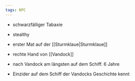 ```yaml
---
tags: NPC
---
```


- schwarzfälliger Tabaxie
- stealthy

- erster Mat auf der [[Sturmklaue|Sturmklaue]]
- rechte Hand von [[Vandock]]
- nach Vandock am längsten auf dem Schiff. 6 Jahre
- Einzider auf dem Schiff der Vandocks Geschichte kennt